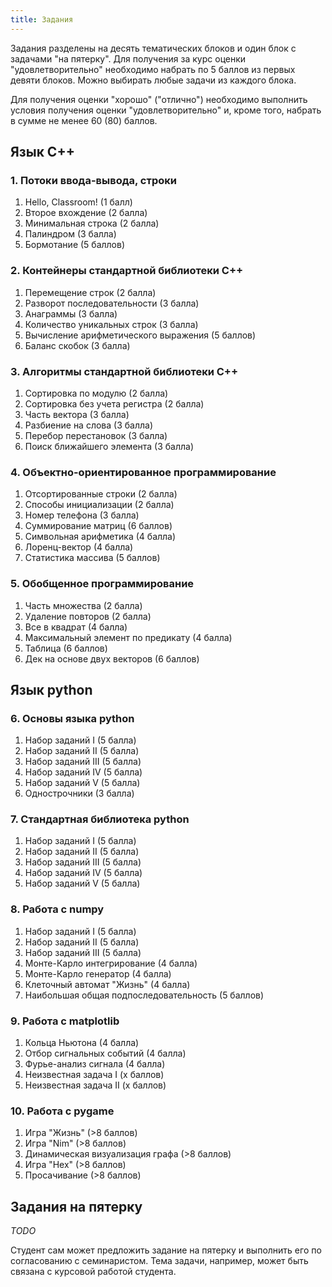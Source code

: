 ```yaml
---
title: Задания
---
```


Задания разделены на десять тематических блоков и один блок с задачами "на пятерку". Для получения за курс оценки "удовлетворительно" необходимо набрать по 5 баллов из первых девяти блоков. Можно выбирать любые задачи из каждого блока.

Для получения оценки "хорошо" ("отлично") необходимо выполнить условия получения оценки "удовлетворительно" и, кроме того, набрать в сумме не менее 60 (80) баллов.

## Язык C++

### 1. Потоки ввода-вывода, строки

1. Hello, Classroom! (1 балл)
2. Второе вхождение (2 балла)
3. Минимальная строка (2 балла)
4. Палиндром (3 балла)
5. Бормотание (5 баллов)

### 2. Контейнеры стандартной библиотеки C++

1. Перемещение строк (2 балла)
2. Разворот последовательности (3 балла)
3. Анаграммы (3 балла)
4. Количество уникальных строк (3 балла)
5. Вычисление арифметического выражения (5 баллов)
6. Баланс скобок (3 балла)

### 3. Алгоритмы стандартной библиотеки C++

1. Сортировка по модулю (2 балла)
2. Сортировка без учета регистра (2 балла)
3. Часть вектора (3 балла)
4. Разбиение на слова (3 балла)
5. Перебор перестановок (3 балла)
6. Поиск ближайшего элемента (3 балла)

### 4. Объектно-ориентированное программирование

1. Отсортированные строки (2 балла)
2. Способы инициализации (2 балла)
3. Номер телефона (3 балла)
4. Суммирование матриц (6 баллов)
5. Символьная арифметика (4 балла)
6. Лоренц-вектор (4 балла)
7. Статистика массива (5 баллов)

### 5. Обобщенное программирование

1. Часть множества (2 балла)
2. Удаление повторов (2 балла)
3. Все в квадрат (4 балла)
4. Максимальный элемент по предикату (4 балла)
5. Таблица (6 баллов)
6. Дек на основе двух векторов (6 баллов)

## Язык python

### 6. Основы языка python

1. Набор заданий I (5 балла)
2. Набор заданий II (5 балла)
3. Набор заданий III (5 балла)
4. Набор заданий IV (5 балла)
5. Набор заданий V (5 балла)
6. Однострочники (3 балла)

### 7. Стандартная библиотека python

1. Набор заданий I (5 балла)
2. Набор заданий II (5 балла)
3. Набор заданий III (5 балла)
4. Набор заданий IV (5 балла)
5. Набор заданий V (5 балла)

### 8. Работа с numpy

1. Набор заданий I (5 балла)
2. Набор заданий II (5 балла)
3. Набор заданий III (5 балла)
4. Монте-Карло интегрирование (4 балла)
5. Монте-Карло генератор (4 балла)
6. Клеточный автомат "Жизнь" (4 балла)
7. Наибольшая общая подпоследовательность (5 баллов)

### 9. Работа с matplotlib

1. Кольца Ньютона (4 балла)
2. Отбор сигнальных событий (4 балла)
3. Фурье-анализ сигнала (4 балла)
4. Неизвестная задача I (x баллов)
5. Неизвестная задача II (x баллов)

### 10. Работа с pygame

1. Игра "Жизнь" (>8 баллов)
2. Игра "Nim" (>8 баллов)
3. Динамическая визуализация графа (>8 баллов)
4. Игра "Hex" (>8 баллов)
5. Просачивание (>8 баллов)

## Задания на пятерку

*TODO*

Студент сам может предложить задание на пятерку и выполнить его по согласованию с семинаристом. Тема задачи, например, может быть связана с курсовой работой студента.
